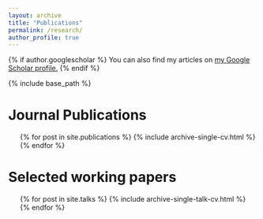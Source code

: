 ```yaml
---
layout: archive
title: "Publications"
permalink: /research/
author_profile: true
---
```


{% if author.googlescholar %}
  You can also find my articles on <u><a href="{{author.googlescholar}}">my Google Scholar profile</a>.</u>
{% endif %}

{% include base_path %}

Journal Publications
======
  <ul>{% for post in site.publications %}
    {% include archive-single-cv.html %}
  {% endfor %}</ul>
  
Selected working papers
======
  <ul>{% for post in site.talks %}
    {% include archive-single-talk-cv.html %}
  {% endfor %}</ul>

